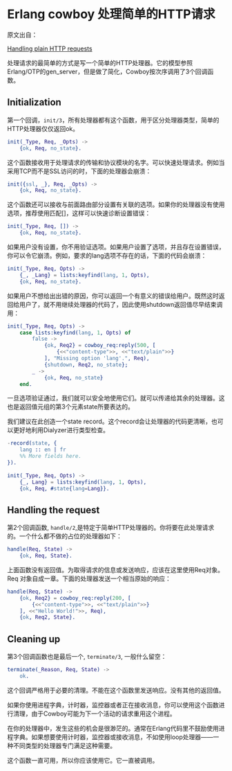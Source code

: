 # Erlang cowboy 处理简单的HTTP请求 

原文出自：

[Handling plain HTTP requests](http://ninenines.eu/docs/en/cowboy/1.0/guide/http_handlers/)

处理请求的最简单的方式是写一个简单的HTTP处理器。它的模型参照Erlang/OTP的gen_server，但是做了简化，Cowboy按次序调用了3个回调函数。

## Initialization

第一个回调，`init/3`，所有处理器都有这个函数，用于区分处理器类型，简单的HTTP处理器仅仅返回ok。



```erlang
init(_Type, Req, _Opts) ->
    {ok, Req, no_state}.
```

这个函数接收用于处理请求的传输和协议模块的名字。可以快速处理请求。例如当采用TCP而不是SSL访问的时，下面的处理器会崩溃：





```erlang
init({ssl, _}, Req, _Opts) ->
    {ok, Req, no_state}.
```

 这个函数还可以接收与前面路由部分设置有关联的选项。如果你的处理器没有使用选项，推荐使用匹配[]，这样可以快速诊断设置错误：





```erlang
init(_Type, Req, []) ->
    {ok, Req, no_state}.
```



如果用户没有设置，你不用验证选项。如果用户设置了选项，并且存在设置错误，你可以令它崩溃。例如，要求的lang选项不存在的话，下面的代码会崩溃：



```erlang
init(_Type, Req, Opts) ->
    {_, _Lang} = lists:keyfind(lang, 1, Opts),
    {ok, Req, no_state}.
```



如果用户不想给出出错的原因，你可以返回一个有意义的错误给用户。既然这时返回给用户了，就不用继续处理器的代码了，因此使用shutdown返回值尽早结束调用：



```erlang
init(_Type, Req, Opts) ->
    case lists:keyfind(lang, 1, Opts) of
        false ->
            {ok, Req2} = cowboy_req:reply(500, [
                {<<"content-type">>, <<"text/plain">>}
            ], "Missing option 'lang'.", Req),
            {shutdown, Req2, no_state};
        _ ->
            {ok, Req, no_state}
    end.
```

一旦选项验证通过，我们就可以安全地使用它们。就可以传递给其余的处理器。这也是返回值元组的第3个元素state所要表达的。

我们建议在此创造一个state record。这个record会让处理器的代码更清晰，也可以更好地利用Dialyzer进行类型检查。



```erlang
-record(state, {
    lang :: en | fr
    %% More fields here.
}).
 
init(_Type, Req, Opts) ->
    {_, Lang} = lists:keyfind(lang, 1, Opts),
    {ok, Req, #state{lang=Lang}}.
```





## Handling the request

第2个回调函数, `handle/2`,是特定于简单HTTP处理器的。你将要在此处理请求的。一个什么都不做的占位的处理器如下：



```erlang
handle(Req, State) ->
    {ok, Req, State}.
```

上面函数没有返回值。为取得请求的信息或发送响应，应该在这里使用Req对象。Req 对象自成一章。下面的处理器发送一个相当原始的响应：





```erlang
handle(Req, State) ->
    {ok, Req2} = cowboy_req:reply(200, [
        {<<"content-type">>, <<"text/plain">>}
    ], <<"Hello World!">>, Req),
    {ok, Req2, State}.
```





## Cleaning up

第3个回调函数也是最后一个, `terminate/3`, 一般什么留空：



```erlang
terminate(_Reason, Req, State) ->
    ok.
```



这个回调严格用于必要的清理。不能在这个函数里发送响应。没有其他的返回值。

如果你使用进程字典，计时器，监控器或者正在接收消息，你可以使用这个函数进行清理，由于Cowboy可能为下一个活动的请求重用这个进程。

在你的处理器中，发生这些的机会是很渺茫的。通常在Erlang代码里不鼓励使用进程字典。如果想要使用计时器，监控器或接收消息，不如使用loop处理器——一种不同类型的处理器专门满足这种需要。

这个函数一直可用，所以你应该使用它。它一直被调用。